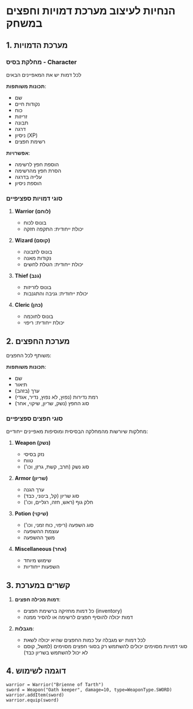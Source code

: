 # הנחיות לעיצוב מערכת דמויות וחפצים במשחק

## 1. מערכת הדמויות

### מחלקת בסיס - Character
לכל דמות יש את המאפיינים הבאים

**תכונות משותפות**:
- שם
- נקודות חיים
- כוח
- זריזות
- תבונה
- דרגה
- ניסיון (XP)
- רשימת חפצים

**אפשרויות**:
- הוספת חפץ לרשימה
- הסרת חפץ מהרשימה
- עלייה בדרגה
- הוספת ניסיון

### סוגי דמויות ספציפיים

1. **Warrior (לוחם)**
   - בונוס לכוח
   - יכולת ייחודית: התקפה חזקה

2. **Wizard (קוסם)**
   - בונוס לתבונה
   - נקודות מאנה
   - יכולת ייחודית: הטלת לחשים

3. **Thief (גנב)**
   - בונוס לזריזות
   - יכולת ייחודית: גניבה והתגנבות

4. **Cleric (כהן)**
   - בונוס לחוכמה
   - יכולת ייחודית: ריפוי

## 2. מערכת החפצים

משותף לכל החפצים:

**תכונות משותפות**:
- שם
- תיאור
- ערך (בזהב)
- רמת נדירות (נפוץ, לא נפוץ, נדיר, אגדי)
- סוג החפץ (נשק, שריון, שיקוי, אחר)

### סוגי חפצים ספציפיים
מחלקות שיורשות מהמחלקה הבסיסית ומוסיפות מאפיינים ייחודיים:

1. **Weapon (נשק)**
   - נזק בסיסי
   - טווח
   - סוג נשק (חרב, קשת, גרזן, וכו')

2. **Armor (שריון)**
   - ערך הגנה
   - סוג שריון (קל, בינוני, כבד)
   - חלק גוף (ראש, חזה, רגליים, וכו')

3. **Potion (שיקוי)**
   - סוג השפעה (ריפוי, כוח זמני, וכו')
   - עוצמת ההשפעה
   - משך ההשפעה

4. **Miscellaneous (אחר)**
   - שימוש מיוחד
   - השפעות ייחודיות

## 3. קשרים במערכת

1. **דמות מכילה חפצים**:
   - כל דמות מחזיקה ברשימת חפצים (inventory)
   - דמות יכולה להוסיף חפצים לרשימה או להסיר ממנה

2. **מגבלות**:
   - לכל דמות יש מגבלה על כמות החפצים שהיא יכולה לשאת
   - סוגי דמויות מסוימים יכולים להשתמש רק בסוגי חפצים מסוימים (למשל, קוסם לא יכול להשתמש בשריון כבד)

## 4. דוגמה לשימוש

```
warrior = Warrior("Brienne of Tarth")
sword = Weapon("Oath keeper", damage=10, type=WeaponType.SWORD)
warrior.addItem(sword)
warrior.equip(sword)
```
